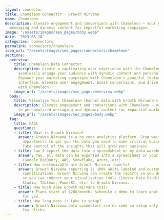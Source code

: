 ```yaml
---
layout: connector
title: Chameleon Connector - Growth Nirvana
name: Chameleon
description: Elevate engagement and conversions with Chameleon – your gateway to personalized
  messaging and dynamic content for impactful marketing campaigns.
image: "/assets/images/seo_pages/body.webp"
date: '2023-08-18'
categories: connectors
permalink: connectors/chameleon
icon_url: "/assets/images/seo_pages/connectors/chameleon"
sections:
  overview:
    title: Chameleon Data Connector
    description: Create a captivating user experience with the Chameleon connector.
      Seamlessly engage your audience with dynamic content and personalized messaging.
      Empower your marketing campaigns with Chameleon's powerful features and user-friendly
      interface. Elevate user engagement, boost conversions, and drive success, all
      with Chameleon.
    image_url: "/assets/images/seo_pages/overview.webp"
  body:
    title: Visualize Your Chameleon channel data with Growth Nirvana's Chameleon Connector
    description: Elevate engagement and conversions with Chameleon – your gateway
      to personalized messaging and dynamic content for impactful marketing campaigns.
    image_url: "/assets/images/seo_pages/body.webp"
  faq:
    title: FAQs
    questions:
    - title: What is Growth Nirvana?
      answer: Growth Nirvana is a no code analytics platform. Stop waiting for other
        departments to get you the data you need to make critical business decisions.
        Take control of the insights that will grow your business.
    - title: Can I export the data into a spreadsheet or my data warehouse?
      answer: Yes, all data can be exported into a spreadsheet or your data warehouse
        (Google BigQuery, AWS, Snowflake, Azure, etc)
    - title: How customizable are Growth Nirvana reports?
      answer: Growth Nirvana reporting is 100% white labeled and customized to your
        specifications. Growth Nirvana can create the reports so you don’t have to
        or you can connect your visualization tools (Looker Data Studio/Google Data
        Studio, Tableau, PowerBI, etc) to Growth Nirvana.
    - title: How much does Growth Nirvana cost?
      answer: Plans start at $200/month. Schedule a demo to learn what plan is best
        for you.
    - title: How long does it take to setup?
      answer: Growth Nirvana data connectors are no code so setup only requires a
        few clicks.
---
```

